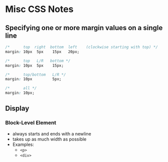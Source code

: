 Misc CSS Notes
==============

Specifying one or more margin values on a single line
-----------------------------------------------------

```CSS
/*      top  right  bottom  left    (clockwise starting with top) */
margin: 10px  5px    15px   20px;

/*      top   L/R   bottom */
margin: 10px  5px    15px;

/*      top/bottom   L/R */
margin: 10px         5px;

/*      all */
margin: 10px;
```

Display
-------

### Block-Level Element ###

- always starts and ends with a newline
- takes up as much width as possible
- Examples:
    - `<p>`
    - `<div>`
